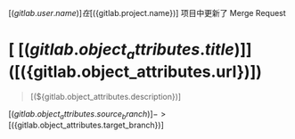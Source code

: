

[(${gitlab.user.name})] 在 [(${gitlab.project.name})] 项目中更新了 Merge Request

# [ [(${gitlab.object_attributes.title})] ]([(${gitlab.object_attributes.url})])

> [(${gitlab.object_attributes.description})]

[(${gitlab.object_attributes.source_branch})] -> [(${gitlab.object_attributes.target_branch})]




